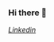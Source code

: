 ### Hi there 👋

<!--
**vkarmegam/vkarmegam** is a ✨ _special_ ✨ repository because its `README.md` (this file) appears on your GitHub profile.

Here are some ideas to get you started:

- 🔭 I’m currently working on ...
- 🌱 I’m currently learning ...
- 👯 I’m looking to collaborate on ...
- 🤔 I’m looking for help with ...
- 💬 Ask me about ...
- 📫 How to reach me: ...
- 😄 Pronouns: ...
- ⚡ Fun fact: ...
-->


<a href="https://www.linkedin.com/in/karmegamv/"><i class="fab fa-linkedin"> Linkedin</i></a>
<div class="col-md-4 col-sm-12 text-center">
            		<div class="desktop shadow-lg">
            		<div class="d-flex flex-row justify-content-center">
            			<div class="text text-left">
								<div class="badge-base LI-profile-badge" data-locale="en_US" data-size="large" data-theme="light" data-type="HORIZONTAL" data-vanity="karmegam-v" data-version="v1"><a class="badge-base__link LI-simple-link" href="https://in.linkedin.com/in/karmegam-v?trk=profile-badge">	</a></div>
            			</div>
            			</div>
            		</div>
